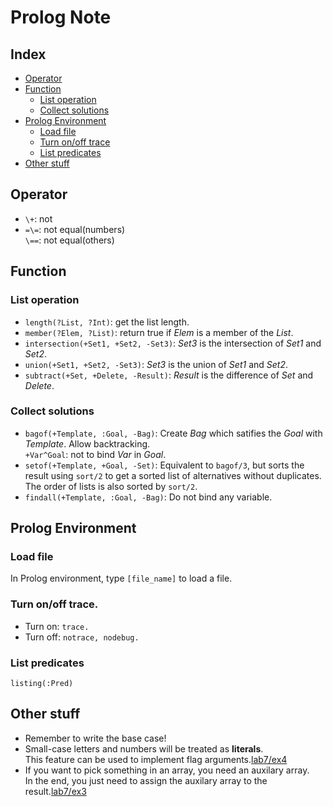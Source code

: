 # Prolog Note

## Index
* [Operator](#Operator)
* [Function](#Function)
  * [List operation](#List-operation)
  * [Collect solutions](#Collect-solutions)
* [Prolog Environment](#Prolog-Environment)
  * [Load file](#Load-file)
  * [Turn on/off trace](#Turn-on/off-trace)
  * [List predicates](#List-predicates)
* [Other stuff](#Other-stuff)

## Operator
* `\+`: not
* `=\=`: not equal(numbers) </br>
  `\==`: not equal(others)

## Function
### List operation
* `length(?List, ?Int)`: get the list length.
* `member(?Elem, ?List)`: return true if *Elem* is a member of the *List*.
* `intersection(+Set1, +Set2, -Set3)`: *Set3* is the intersection of *Set1* and *Set2*.
* `union(+Set1, +Set2, -Set3)`: *Set3* is the union of *Set1* and *Set2*.
* `subtract(+Set, +Delete, -Result)`: *Result* is the difference of *Set* and *Delete*.
### Collect solutions
* `bagof(+Template, :Goal, -Bag)`: Create *Bag* which satifies the *Goal* with *Template*. Allow backtracking. </br>
  `+Var^Goal`: not to bind *Var* in *Goal*.
* `setof(+Template, +Goal, -Set)`: Equivalent to `bagof/3`, but sorts the result using `sort/2` to get a sorted list of alternatives without duplicates. The order of lists is also sorted by `sort/2`.
* `findall(+Template, :Goal, -Bag)`: Do not bind any variable.

## Prolog Environment
### Load file
In Prolog environment, type `[file_name]` to load a file.
### Turn on/off trace.
* Turn on: `trace.`
* Turn off: `notrace, nodebug.`
### List predicates
`listing(:Pred)`

## Other stuff
* Remember to write the base case!
* Small-case letters and numbers will be treated as **literals**. </br>
  This feature can be used to implement flag arguments.[lab7/ex4](lab/lab7/ex4.prolog)
* If you want to pick something in an array, you need an auxilary array. </br>
  In the end, you just need to assign the auxilary array to the result.[lab7/ex3](lab/lab7/ex3.prolog)